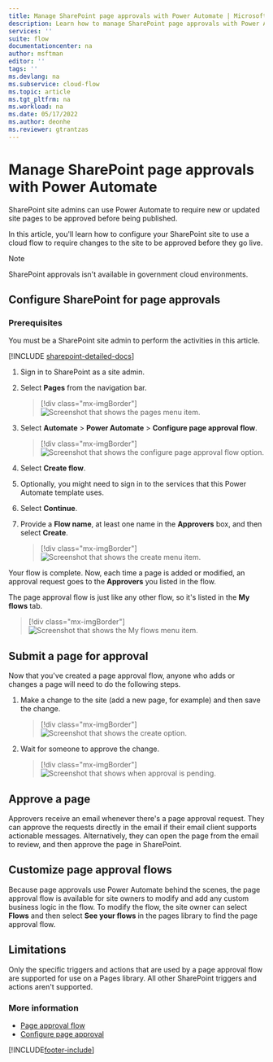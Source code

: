 ```yaml
---
title: Manage SharePoint page approvals with Power Automate | Microsoft Docs
description: Learn how to manage SharePoint page approvals with Power Automate.
services: ''
suite: flow
documentationcenter: na
author: msftman
editor: ''
tags: ''
ms.devlang: na
ms.subservice: cloud-flow
ms.topic: article
ms.tgt_pltfrm: na
ms.workload: na
ms.date: 05/17/2022
ms.author: deonhe
ms.reviewer: gtrantzas
---
```



# Manage SharePoint page approvals with Power Automate

SharePoint site admins can use Power Automate to require new or updated site pages to be approved before being published.

In this article, you'll learn how to configure your SharePoint site to use a cloud flow to require changes to the site to be approved before they go live.

>[!NOTE]
>SharePoint approvals isn't available in government cloud environments.

## Configure SharePoint for page approvals

### Prerequisites

You must be a SharePoint site admin to perform the activities in this article.

[!INCLUDE [sharepoint-detailed-docs](includes/sharepoint-detailed-docs.md)]

1. Sign in to SharePoint as a site admin.
1. Select **Pages** from the navigation bar.

    > [!div class="mx-imgBorder"]
    > ![Screenshot that shows the pages menu item.](media/customize-sharepoint-page-approvals/pages.png "Pages menu item")

1. Select **Automate** > **Power Automate** > **Configure page approval flow**.

    > [!div class="mx-imgBorder"]
    > ![Screenshot that shows the configure page approval flow option.](media/customize-sharepoint-page-approvals/select-page-approval-flow.png "Configure page approval flow option")

1. Select **Create flow**.

1. Optionally, you might need to sign in to the services that this Power Automate template uses.

1. Select **Continue**.

1. Provide a **Flow name**, at least one name in the **Approvers** box, and then select **Create**.

    > [!div class="mx-imgBorder"]
    > ![Screenshot that shows the create menu item.](media/customize-sharepoint-page-approvals/flow-name-approvers-create.png "Create menu item")

Your flow is complete. Now, each time a page is added or modified, an approval request goes to the **Approvers** you listed in the flow.

The page approval flow is just like any other flow, so it's listed in the **My flows** tab.

> [!div class="mx-imgBorder"]
> ![Screenshot that shows the My flows menu item.](media/customize-sharepoint-page-approvals/page-approval-flow-success.png "My flows menu item")

## Submit a page for approval

Now that you've created a page approval flow, anyone who adds or changes a page will need to do the following steps.

 1. Make a change to the site (add a new page, for example) and then save the change.

    > [!div class="mx-imgBorder"]
    > ![Screenshot that shows the create option.](media/customize-sharepoint-page-approvals/create-new-page.png "Create option")

 1. Wait for someone to approve the change.

    > [!div class="mx-imgBorder"]
    > ![Screenshot that shows when approval is pending.](media/customize-sharepoint-page-approvals/wait-for-approval.png "Approval is pending")

## Approve a page

Approvers receive an email whenever there's a page approval request. They can approve the requests directly in the email if their email client supports actionable messages. Alternatively, they can open the page from the email to review, and then approve the page in SharePoint.

## Customize page approval flows

Because page approvals use Power Automate behind the scenes, the page approval flow is available for site owners to modify and add any custom business logic in the flow. To modify the flow, the site owner can select **Flows** and then select **See your flows** in the pages library to find the page approval flow.

## Limitations

Only the specific triggers and actions that are used by a page approval flow are supported for use on a Pages library. All other SharePoint triggers and actions aren't supported.

### More information

- [Page approval flow](https://support.office.com/article/page-approval-flow-a8b2e689-d4a1-4639-8028-333c0ece30d9)
- [Configure page approval](https://support.office.com/article/configure-page-approval-14ce6976-a0a7-427b-b4ab-d28d344a5222)

[!INCLUDE[footer-include](includes/footer-banner.md)]

